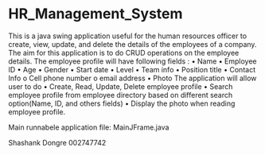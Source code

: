 # HR_Management_System
 This is a java swing application useful for the human resources officer to create, view, update, and delete the details of the employees of a company. The aim for this application is to do CRUD operations on the employee details. The employee profile will have following fields : • Name • Employee ID • Age • Gender • Start date • Level • Team info • Position title • Contact Info o Cell phone number o email address • Photo  The application will allow user to do • Create, Read, Update, Delete employee profile • Search employee profile from employee directory based on different search option(Name, ID, and others fields) • Display the photo when reading employee profile.
 
 Main runnabele application file: MainJFrame.java  

Shashank Dongre
002747742
